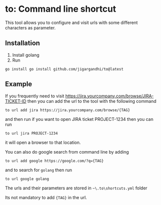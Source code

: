 # to: Command line shortcut 

This tool allows you to configure and visit urls with some different characters as parameter.

## Installation
1. Install golang 
2. Run 
```shell
go install go install github.com/jigargandhi/to@latest
```

## Example

If you frequently need to visit https://jira.yourcompany.com/browse/JIRA-TICKET-ID then you can add the url to the tool with the following command

```shell
to url add jira https://jira.yourcompany.com/browse/{TAG}
```
and then run if you want to open JIRA ticket PROJECT-1234 then you can run

```shell
to url jira PROJECT-1234
```
it will open a browser to that location.

You can also do google search from command line by adding

```shell
to url add google https://google.com/?q={TAG}
```
and to search for `golang` then run 

```shell
to url google golang
```
The urls and their parameters are stored in `~\.to\shortcuts.yml` folder

Its not mandatory to add `{TAG}` in the url.
